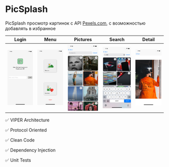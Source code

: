# PicSplash

PicSplash просмотр картинок с API [Pexels.com](https://www.pexels.com/api/documentation/), с возможностью добавлять в избранное

Login         |  Menu | Pictures | Search | Detail
:-------------------------:|:-------------------------:|:-------------------------:|:-------------------------:|:-------------------------:
![](https://github.com/SergioPerm/PicSplash/blob/main/scrn1.png)   |  ![](https://github.com/SergioPerm/PicSplash/blob/main/scrn2.png) | ![](https://github.com/SergioPerm/PicSplash/blob/main/scrn3.png) | ![](https://github.com/SergioPerm/PicSplash/blob/main/scrn4.png) | ![](https://github.com/SergioPerm/PicSplash/blob/main/scrn5.png)

✅ VIPER Architecture

✅ Protocol Oriented

✅ Clean Code

✅ Dependency Injection

✅ Unit Tests
